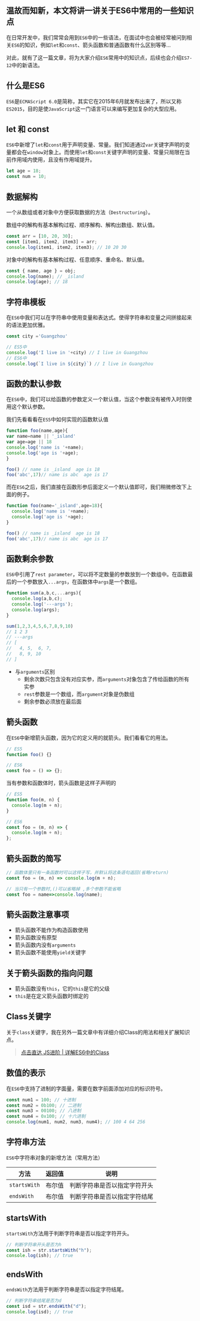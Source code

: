 ## 温故而知新，本文将讲一讲关于ES6中常用的一些知识点

在日常开发中，我们常常会用到`ES6`中的一些语法，在面试中也会被经常被问到相关`ES6`的知识，例如`let`和`const`、箭头函数和普通函数有什么区别等等...

对此，就有了这一篇文章，将为大家介绍`ES6`常用中的知识点，后续也会介绍`ES7-12`中的新语法。

## 什么是ES6

`ES6`是`ECMAScript 6.0`是简称，其实它在2015年6月就发布出来了，所以又称`ES2015`，目的是使`JavaScript`这一门语言可以来编写更加复杂的大型应用。

## let 和 const

`ES6`中新增了`let`和`const`用于声明变量、常量。我们知道通过`var`关键字声明的变量都会在`window`对象上。而使用`let`和`const`关键字声明的变量、常量只局限在当前作用域内使用，且没有作用域提升。

```javascript
let age = 18;
const num = 10;
```

## 数据解构

一个从数组或者对象中方便获取数据的方法（`Destructuring`）。

数组中的解构有基本解构过程、顺序解构、解构出数组、默认值。

```javascript
const arr = [10, 20, 30];
const [item1, item2, item3] = arr;
console.log(item1, item2, item3); // 10 20 30
```

对象中的解构有基本解构过程、任意顺序、重命名、默认值。

```javascript
const { name, age } = obj;
console.log(name); // _island
console.log(age); // 18
```

## 字符串模板

在`ES6`中我们可以在字符串中使用变量和表达式。使得字符串和变量之间拼接起来的语法更加优雅。

```javascript
const city ='Guangzhou'

// ES5中
console.log('I live in '+city) // I live in Guangzhou
// ES6中
console.log(`I live in ${city}`) // I live in Guangzhou
```

## 函数的默认参数

在`ES6`中，我们可以给函数的参数定义一个默认值，当这个参数没有被传入时则使用这个默认参数。

我们先看看看在`ES5`中如何实现的函数默认值

```javascript
function foo(name,age){
var name=name || '_island'
var age=age || 18
console.log('name is '+name);
console.log('age is '+age);
}

foo() // name is _island  age is 18
foo('abc',17)// name is abc  age is 17
```

而在`ES6`之后，我们直接在函数形参后面定义一个默认值即可，我们稍微修改下上面的例子。

```javascript
function foo(name='_island',age=18){
  console.log('name is '+name);
  console.log('age is '+age);
}

foo() // name is _island  age is 18
foo('abc',17)// name is abc  age is 17
```

## 函数剩余参数

`ES6`中引用了`rest parameter`，可以将不定数量的参数放到一个数组中。在函数最后的一个参数放入`...args`，在函数体中`args`是一个数组。

```javascript
function sum(a,b,c,...args){
  console.log(a,b,c);
  console.log('---args');
  console.log(args);
}

sum(1,2,3,4,5,6,7,8,9,10)
// 1 2 3
// ---args
// [
//   4, 5,  6, 7,
//   8, 9, 10
// ]

```

- 与`arguments`区别
  - 剩余次数只包含没有对应实参，而`arguments`对象包含了传给函数的所有实参
  - `rest`参数是一个数组，而`argument`对象是伪数组
  - 剩余参数必须放在最后面

## 箭头函数

在`ES6`中新增箭头函数，因为它的定义用的就箭头。我们看看它的用法。

```javascript
// ES5
function foo() {}

// ES6
const foo = () => {};
```

当有参数和函数体时，箭头函数是这样子声明的

```javascript
// ES5
function foo(m, n) {
  console.log(m + n);
}

// ES6
const foo = (m, n) => {
  console.log(m + n);
};
```

## 箭头函数的简写

```javascript
// 函数体里只有一条函数时可以这样子写，并默认将这条语句返回(省略return)
const foo = (m, n) => console.log(m + n);

// 当只有一个参数时,()可以省略掉 ,多个参数不能省略
const foo = name=>console.log(name);
```

## 箭头函数注意事项

- 箭头函数不能作为构造函数使用
- 箭头函数没有原型
- 箭头函数内没有`arguments`
- 箭头函数不能使用`yield`关键字

## 关于箭头函数的指向问题

- 箭头函数没有`this`，它的`this`是它的父级
- `this`是在定义箭头函数时绑定的

## Class关键字

关于`class`关键字，我在另外一篇文章中有详细介绍Class的用法和相关扩展知识点。

> [点击直达 JS进阶 | 详解ES6中的Class](https://juejin.cn/post/7058477703262896159)

## 数值的表示

在`ES6`中支持了进制的字面量，需要在数字前面添加对应的标识符号。

```javascript
const num1 = 100; // 十进制
const num2 = 0b100; // 二进制
const num3 = 00100; // 八进制
const num4 = 0x100; // 十六进制
console.log(num1, num2, num3, num4); // 100 4 64 256
```

## 字符串方法

`ES6`中字符串对象的新增方法（常用方法）

| 方法         | 返回值 | 说明                         |
| ------------ | ------ | ---------------------------- |
| `startsWith` | 布尔值 | 判断字符串是否以指定字符开头 |
| `endsWith`   | 布尔值 | 判断字符串是否以指定字符结尾 |

## startsWith

`startsWith`方法用于判断字符串是否以指定字符开头。

```javascript
// 判断字符串开头是否为h
const ish = str.startsWith("h");
console.log(ish); // true
```

## endsWith

`endsWith`方法用于判断字符串是否以指定字符结尾。

```javascript
// 判断字符串结尾是否为d
const isd = str.endsWith("d");
console.log(isd); // true
```

